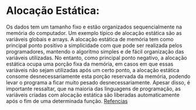 # Alocação Estática: 
Os dados tem um tamanho fixo e estão organizados sequencialmente na memória do computador. Um exemplo típico de alocação estática são as variáveis globais e arrays. A alocação estática de memória tem como principal ponto positivo a simplicidade com que pode ser realizada pelos programadores, mantendo o algoritmo simples e de fácil organização das variáveis utilizadas. No entanto, como principal ponto negativo, a alocação estática ocupa uma porção fixa da memória, em casos em que essas variáveis não sejam utilizadas após um certo ponto, a alocação estática consome desnecessariamente esta porção reservada da memória, podendo levar o programa a ficar muito pesado desnecessariamente. Apesar disso, é importante ressaltar, que na maioria das linguagens de programação, as variáveis criadas com alocação estática são liberadas automaticamente após o fim de uma determinada função.
[Refencias](https://pt.wikipedia.org/wiki/Aloca%C3%A7%C3%A3o_de_mem%C3%B3ria)